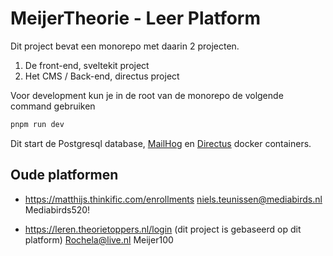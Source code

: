 # MeijerTheorie - Leer Platform

Dit project bevat een monorepo met daarin 2 projecten.

1. De front-end, sveltekit project
2. Het CMS / Back-end, directus project

Voor development kun je in de root van de monorepo de volgende command gebruiken

```bash
pnpm run dev
```

Dit start de Postgresql database, [MailHog](https://github.com/mailhog/MailHog) en [Directus](https://directus.io/docs 'Directus docs') docker containers.

## Oude platformen

- https://matthijs.thinkific.com/enrollments
  niels.teunissen@mediabirds.nl
  Mediabirds520!

- https://leren.theorietoppers.nl/login (dit project is gebaseerd op dit platform)
  Rochela@live.nl
  Meijer100
